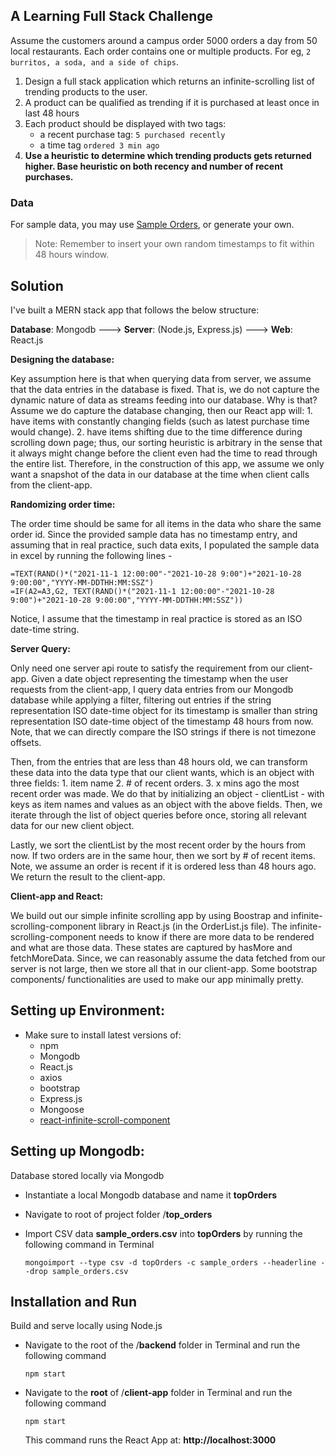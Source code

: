## A Learning Full Stack Challenge

Assume the customers around a campus order 5000 orders a day from 50 local restaurants. Each order contains one or multiple products. For eg, `2 burritos, a soda, and a side of chips`.

1. Design a full stack application which returns an infinite-scrolling list of trending products to the user.
2. A product can be qualified as trending if it is purchased at least once in last 48 hours
3. Each product should be displayed with two tags:
    * a recent purchase tag: `5 purchased recently`
    * a time tag `ordered 3 min ago`
4. **Use a heuristic to determine which trending products gets returned higher. Base heuristic on both recency and number of recent purchases.**

### Data

For sample data, you may use [Sample Orders](https://docs.google.com/spreadsheets/d/1xfAjSlBflehOYj4O7I2YkfcBB1b9VgSHg9X-SmRWmsE/edit#gid=280279953), or generate your own.

> Note: Remember to insert your own random timestamps to fit within 48 hours window.
 
## Solution

I've built a MERN stack app that follows the below structure: 


**Database**: Mongodb ---> **Server**: (Node.js, Express.js) ---> **Web**: React.js

**Designing the database:** 

Key assumption here is that when querying data from server, we assume that the data entries in the database is fixed. That is, we do not capture the dynamic nature of data as streams feeding into our database. Why is that? Assume we do capture the database changing, then our React app will: 1. have items with constantly changing fields (such as latest purchase time would change). 2. have items shifting due to the time difference during scrolling down page; thus, our sorting heuristic is arbitrary in the sense that it always might change before the client even had the time to read through the entire list. Therefore, in the construction of this app, we assume we only want a snapshot of the data in our database at the time when client calls from the client-app.

**Randomizing order time:**

The order time should be same for all items in the data who share the same order id. Since the provided sample data has no timestamp entry, and assuming that in real practice, such data exits, I populated the sample data in excel by running the following lines -

```
=TEXT(RAND()*("2021-11-1 12:00:00"-"2021-10-28 9:00")+"2021-10-28 9:00:00","YYYY-MM-DDTHH:MM:SSZ") 
=IF(A2=A3,G2, TEXT(RAND()*("2021-11-1 12:00:00"-"2021-10-28 9:00")+"2021-10-28 9:00:00","YYYY-MM-DDTHH:MM:SSZ"))
```

Notice, I assume that the timestamp in real practice is stored as an ISO date-time string.

**Server Query:** 

Only need one server api route to satisfy the requirement from our client-app. Given a date object representing the timestamp when the user requests from the client-app, I query data entries from our Mongodb database while applying a filter, filtering out entries if the string representation ISO date-time object for its timestamp is smaller than string representation ISO date-time object of the timestamp 48 hours from now. Note, that we can directly compare the ISO strings if there is not timezone offsets. 

Then, from the entries that are less than 48 hours old, we can transform these data into the data type that our client wants, which is an object with three fields: 1. item name 2. # of recent orders. 3. x mins ago the most recent order was made. We do that by initializing an object - clientList - with keys as item names and values as an object with the above fields. Then, we iterate through the list of object queries before once, storing all relevant data for our new client object. 

Lastly, we sort the clientList by the most recent order by the hours from now. If two orders are in the same hour, then we sort by # of recent items. Note, we assume an order is recent if it is ordered less than 48 hours ago. We return the result to the client-app. 

**Client-app and React:** 

We build out our simple infinite scrolling app by using Boostrap and infinite-scrolling-component library in React.js (in the OrderList.js file). The infinite-scrolling-component needs to know if there are more data to be rendered and what are those data. These states are captured by hasMore and fetchMoreData. Since, we can reasonably assume the data fetched from our server is not large, then we store all that in our client-app. Some bootstrap components/ functionalities are used to make our app minimally pretty.
## Setting up Environment: 

- Make sure to install latest versions of:
    - npm
    - Mongodb
    - React.js
    - axios
    - bootstrap
    - Express.js
    - Mongoose
    - [react-infinite-scroll-component](https://www.npmjs.com/package/react-infinite-scroll-component)
    

## Setting up Mongodb: 

Database stored locally via Mongodb 

- Instantiate a local Mongodb database and name it **topOrders**
- Navigate to root of project folder /**top_orders**
- Import CSV data **sample_orders.csv** into **topOrders** by running the following command in Terminal
    
    ```
    mongoimport --type csv -d topOrders -c sample_orders --headerline --drop sample_orders.csv
    ```
    

## Installation and Run 

Build and serve locally using Node.js

- Navigate to the root of the /**backend** folder in Terminal and run the following command
    
    ```
    npm start
    ```
    
- Navigate to the **root** of /**client-app** folder in Terminal and run the following command
    
    ```
    npm start 
    ```
    
    This command runs the React App at: **http://localhost:3000**
